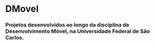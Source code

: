 # DMovel

### Projetos desenvolvidos ao longo da disciplina de Desenvolvimento Móvel, na Universidade Federal de São Carlos.
